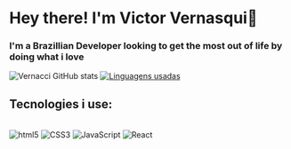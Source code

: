 # Hey there! I'm Victor Vernasqui👋
### I'm a Brazillian Developer looking to get the most out of life by doing what i love


![Vernacci GitHub stats](https://github-readme-stats.vercel.app/api?username=Vernacci&show_icons=true&theme=blueberry)
[![Linguagens usadas](https://github-readme-stats.vercel.app/api/top-langs/?username=Vernacci&layout=compact)](https://github.com/anuraghazra/github-readme-stats)

## Tecnologies i use:

<div style="display: inline_block"><br/> 
<img  allign="center" alt="html5" src="https://img.shields.io/badge/HTML5-E34F26?style=for-the-badge&logo=html5&logoColor=white"/>
<img  allign="center" alt="CSS3" src="https://img.shields.io/badge/CSS3-1572B6?style=for-the-badge&logo=css3&logoColor=white"/>
<img  allign="center" alt="JavaScript" src="https://img.shields.io/badge/JavaScript-F7DF1E?style=for-the-badge&logo=javascript&logoColor=black"/>
<img  allign="center" alt="React" src="https://img.shields.io/badge/React-20232A?style=for-the-badge&logo=react&logoColor=61DAFB"/>
</div>
